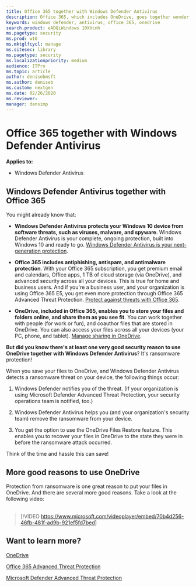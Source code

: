 ```yaml
---
title: Office 365 together with Windows Defender Antivirus
description: Office 365, which includes OneDrive, goes together wonderfully with Windows Defender Antivirus. Read this article to learn more.
keywords: windows defender, antivirus, office 365, onedrive
search.product: eADQiWindows 10XVcnh
ms.pagetype: security
ms.prod: w10
ms.mktglfcycl: manage
ms.sitesec: library
ms.pagetype: security
ms.localizationpriority: medium
audience: ITPro 
ms.topic: article 
author: denisebmsft
ms.author: deniseb
ms.custom: nextgen
ms.date: 02/26/2020
ms.reviewer: 
manager: dansimp
---
```


# Office 365 together with Windows Defender Antivirus

**Applies to:**

- Windows Defender Antivirus

## Windows Defender Antivirus together with Office 365

You might already know that:

- **Windows Defender Antivirus protects your Windows 10 device from software threats, such as viruses, malware, and spyware**. Windows Defender Antivirus is your complete, ongoing protection, built into Windows 10 and ready to go. [Windows Defender Antivirus is your next-generation protection](https://docs.microsoft.com/windows/security/threat-protection/windows-defender-antivirus/windows-defender-antivirus-in-windows-10). 

- **Office 365 includes antiphishing, antispam, and antimalware protection**. With your Office 365 subscription, you get premium email and calendars, Office apps, 1 TB of cloud storage (via OneDrive), and advanced security across all your devices. This is true for home and business users. And if you're a business user, and your organization is using Office 365 E5, you get even more protection through Office 365 Advanced Threat Protection. [Protect against threats with Office 365](https://docs.microsoft.com/microsoft-365/security/office-365-security/protect-against-threats).

- **OneDrive, included in Office 365, enables you to store your files and folders online, and share them as you see fit**. You can work together with people (for work or fun), and coauthor files that are stored in OneDrive. You can also access your files across all your devices (your PC, phone, and tablet). [Manage sharing in OneDrive](https://docs.microsoft.com/OneDrive/manage-sharing).

**But did you know there's at least one very good security reason to use OneDrive together with Windows Defender Antivirus**? It's ransomware protection!

When you save your files to OneDrive, and Windows Defender Antivirus detects a ransomware threat on your device, the following things occur:

1. Windows Defender notifies you of the threat. (If your organization is using Microsoft Defender Advanced Threat Protection, your security operations team is notified, too.)

2. Windows Defender Antivirus helps you (and your organization's security team) remove the ransomware from your device.

3. You get the option to use the OneDrive Files Restore feature. This enables you to recover your files in OneDrive to the state they were in before the ransomware attack occurred.

Think of the time and hassle this can save!

## More good reasons to use OneDrive

Protection from ransomware is one great reason to put your files in OneDrive. And there are several more good reasons. Take a look at the following video: <br/><br/>

> [!VIDEO https://www.microsoft.com/videoplayer/embed/70b4d256-46fb-481f-ad9b-921ef5fd7bed]

## Want to learn more?

[OneDrive](https://docs.microsoft.com/onedrive)

[Office 365 Advanced Threat Protection](https://docs.microsoft.com/microsoft-365/security/office-365-security/office-365-atp)

[Microsoft Defender Advanced Threat Protection](https://docs.microsoft.com/windows/security/threat-protection)





